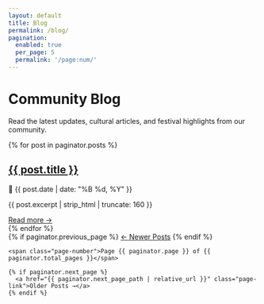 ```yaml
---
layout: default
title: Blog
permalink: /blog/
pagination:
  enabled: true
  per_page: 5
  permalink: '/page:num/'
---
```


<div class="blog-container">
  <h1>Community Blog</h1>
  <p>Read the latest updates, cultural articles, and festival highlights from our community.</p>

  <div class="blog-list">
    {% for post in paginator.posts %}
      <div class="blog-card">
        <h2><a href="{{ post.url | relative_url }}">{{ post.title }}</a></h2>
        <p class="blog-meta">📅 {{ post.date | date: "%B %d, %Y" }}</p>
        <p>{{ post.excerpt | strip_html | truncate: 160 }}</p>
        <a href="{{ post.url | relative_url }}" class="read-more">Read more →</a>
      </div>
    {% endfor %}
  </div>

  <!-- Pagination -->
  <div class="pagination">
    {% if paginator.previous_page %}
      <a href="{{ paginator.previous_page_path | relative_url }}" class="page-link">← Newer Posts</a>
    {% endif %}

    <span class="page-number">Page {{ paginator.page }} of {{ paginator.total_pages }}</span>

    {% if paginator.next_page %}
      <a href="{{ paginator.next_page_path | relative_url }}" class="page-link">Older Posts →</a>
    {% endif %}
  </div>
</div>
